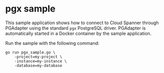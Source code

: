 # pgx sample

This sample application shows how to connect to Cloud Spanner through PGAdapter using
the standard `pgx` PostgreSQL driver. PGAdapter is automatically started in a Docker
container by the sample application.

Run the sample with the following command:

```shell
go run pgx_sample.go \
    -project=my-project \
    -instance=my-instance \
    -database=my-database
```

